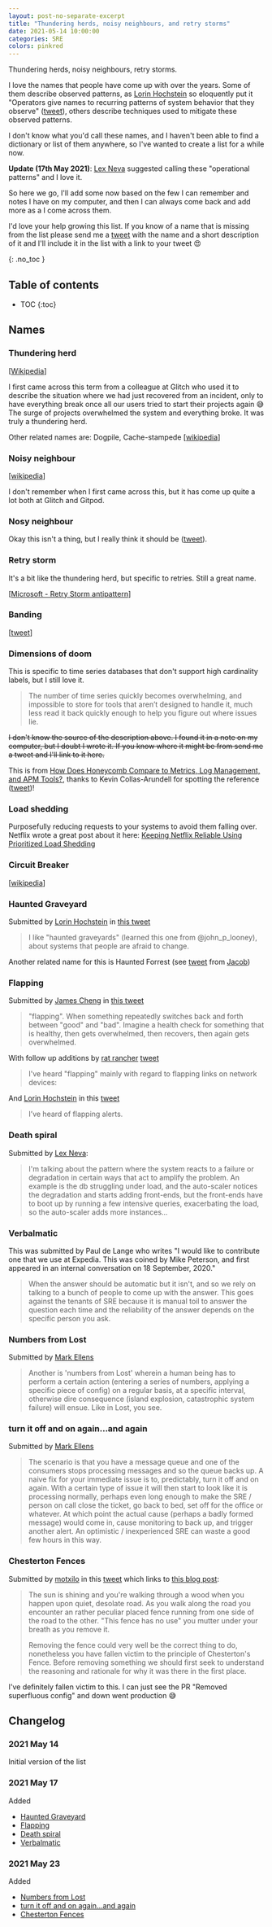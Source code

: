 ```yaml
---
layout: post-no-separate-excerpt
title: "Thundering herds, noisy neighbours, and retry storms"
date: 2021-05-14 10:00:00
categories: SRE
colors: pinkred
---
```


Thundering herds, noisy neighbours, retry storms.

I love the names that people have come up with over the years. Some of them describe observed patterns, as [Lorin Hochstein](https://surfingcomplexity.blog/) so eloquently put it "Operators give names to recurring patterns of system behavior that they observe" ([tweet](https://twitter.com/norootcause/status/1392721477447733249)), others describe techniques used to mitigate these observed patterns.

I don't know what you'd call these names, and I haven't been able to find a dictionary or list of them anywhere, so I've wanted to create a list for a while now. 

**Update (17th May 2021)**: [Lex Neva](https://sreweekly.com/bio/) suggested calling these "operational patterns" and I love it.

So here we go, I'll add some now based on the few I can remember and notes I have on my computer, and then I can always come back and add more as a I come across them.

I'd love your help growing this list. If you know of a name that is missing from the list please send me a [tweet](https://twitter.com/Mads_Hartmann) with the name and a short description of it and I'll include it in the list with a link to your tweet 😍

{: .no_toc }
## Table of contents
* TOC
{:toc}

## Names

### Thundering herd

[[Wikipedia](https://en.wikipedia.org/wiki/Thundering_herd_problem)]

I first came across this term from a colleague at Glitch who used it to describe the situation where we had just recovered from an incident, only to have everything break once all our users tried to start their projects again 😅 The surge of projects overwhelmed the system and everything broke. It was truly a thundering herd.

Other related names are: Dogpile, Cache-stampede [[wikipedia](https://en.wikipedia.org/wiki/Cache_stampede)]

### Noisy neighbour

[[wikipedia](https://en.wikipedia.org/wiki/Cloud_computing_issues)]

I don't remember when I first came across this, but it has come up quite a lot both at Glitch and Gitpod.

### Nosy neighbour

Okay this isn't a thing, but I really think it should be ([tweet](https://twitter.com/Mads_Hartmann/status/1393257951830462468)).

### Retry storm

It's a bit like the thundering herd, but specific to retries. Still a great name.

[[Microsoft - Retry Storm antipattern](https://docs.microsoft.com/en-us/azure/architecture/antipatterns/retry-storm/)]

### Banding

[[tweet](https://twitter.com/norootcause/status/1393037129870053380)]

### Dimensions of doom

This is specific to time series databases that don't support high cardinality labels, but I still love it.

> The number of time series quickly becomes overwhelming, and impossible to store for tools that aren’t designed to handle it, much less read it back quickly enough to help you figure out where issues lie.

~~I don't know the source of the description above. I found it in a note on my computer, but I doubt I wrote it. If you know where it might be from send me a tweet and I'll link to it here.~~

This is from [How Does Honeycomb Compare to Metrics, Log Management, and APM Tools?](https://www.honeycomb.io/blog/how-does-honeycomb-compare-to-metrics-log-management-and-apm-tools/), thanks to Kevin Collas-Arundell for spotting the reference ([tweet](https://twitter.com/kcollasarundell/status/1394105640293867520?s=20))!

### Load shedding

Purposefully reducing requests to your systems to avoid them falling over. Netflix wrote a great post about it here: [Keeping Netflix Reliable Using Prioritized Load Shedding](https://netflixtechblog.com/keeping-netflix-reliable-using-prioritized-load-shedding-6cc827b02f94)

### Circuit Breaker

[[wikipedia](https://en.wikipedia.org/wiki/Circuit_breaker_design_pattern)]

### Haunted Graveyard

Submitted by [Lorin Hochstein](https://twitter.com/norootcause) in [this tweet](https://twitter.com/norootcause/status/1394085634789154820?s=20)

> I like "haunted graveyards" (learned this one from @john_p_looney), about systems that people are afraid to change.

Another related name for this is Haunted Forrest (see [tweet](https://twitter.com/jhscott/status/1394089724701151234) from [Jacob](https://twitter.com/jhscott))

### Flapping

Submitted by [James Cheng](https://twitter.com/lorax_james) in [this tweet](https://twitter.com/lorax_james/status/1394090072836689921)

> "flapping". When something repeatedly switches back and forth between "good" and "bad". Imagine a health check for something that is healthy, then gets overwhelmed, then recovers, then again gets overwhelmed.

With follow up additions by [rat rancher](https://twitter.com/__eel__) [tweet](https://twitter.com/__eel__/status/1394111889571860485)

> I've heard "flapping" mainly with regard to flapping links on network devices:

And [Lorin Hochstein](https://twitter.com/norootcause) in this [tweet](https://twitter.com/norootcause/status/1394112070140841991)

> I’ve heard of flapping alerts.

### Death spiral

Submitted by [Lex Neva](https://sreweekly.com/bio/):

> I'm talking about the pattern where the system reacts to a failure or degradation in certain ways that act to amplify the problem.  An example is the db struggling under load, and the auto-scaler notices the degradation and starts adding front-ends, but the front-ends have to boot up by running a few intensive queries, exacerbating the load, so the auto-scaler adds more instances...

### Verbalmatic

This was submitted by Paul de Lange who writes "I would like to contribute one that we use at Expedia. This was coined by Mike Peterson, and first appeared in an internal conversation on 18 September, 2020."

> When the answer should be automatic but it isn't, and so we rely on talking to a bunch of people to come up with the answer. This goes against the tenants of SRE because it is manual toil to answer the question each time and the reliability of the answer depends on the specific person you ask.

### Numbers from Lost

Submitted by [Mark Ellens]

> Another is 'numbers from Lost' wherein a human being has to perform a certain action (entering a series of numbers, applying a specific piece of config) on a regular basis, at a specific interval, otherwise dire consequence (island explosion, catastrophic system failure) will ensue.  Like in Lost, you see.

### turn it off and on again...and again

Submitted by [Mark Ellens]

> The scenario is that you have a message queue and one of the consumers stops processing messages and so the queue backs up. A naive fix for your immediate issue is to, predictably, turn it off and on again.  With a certain type of issue it will then start to look like it is processing normally, perhaps even long enough to make the SRE / person on call close the ticket, go back to bed, set off for the office or whatever.  At which point the actual cause (perhaps a badly formed message) would come in, cause monitoring to back up, and trigger another alert.  An optimistic / inexperienced SRE can waste a good few hours in this way.

### Chesterton Fences

Submitted by [motxilo](https://twitter.com/motxilo) in this [tweet](https://twitter.com/motxilo/status/1394371924201988114) which links to [this blog post](https://josephwoodward.co.uk/2020/04/software-the-chestertons-fence-principle):

> The sun is shining and you're walking through a wood when you happen upon quiet, desolate road. As you walk along the road you encounter an rather peculiar placed fence running from one side of the road to the other. "This fence has no use" you mutter under your breath as you remove it.
>
> Removing the fence could very well be the correct thing to do, nonetheless you have fallen victim to the principle of Chesterton's Fence. Before removing something we should first seek to understand the reasoning and rationale for why it was there in the first place.

I've definitely fallen victim to this. I can just see the PR "Removed superfluous config" and down went production 😅

## Changelog

### 2021 May 14

Initial version of the list

### 2021 May 17

Added 

- [Haunted Graveyard](#haunted-graveyard)
- [Flapping](#flapping)
- [Death spiral](#death-spiral)
- [Verbalmatic](#verbalmatic)

### 2021 May 23

Added 

- [Numbers from Lost](#numbers-from-lost)
- [turn it off and on again...and again](#turn-it-off-and-on-againand-again)
- [Chesterton Fences](#chesterton-fences)

<!-- Links -->
[Mark Ellens]: https://www.linkedin.com/in/mellens/